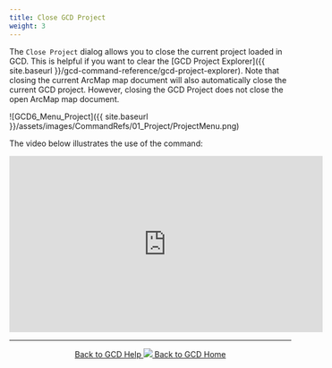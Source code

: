 ```yaml
---
title: Close GCD Project
weight: 3
---
```


The `Close Project` dialog allows you to close the current project loaded in GCD. This is helpful if you want to clear the [GCD Project Explorer]({{ site.baseurl }}/gcd-command-reference/gcd-project-explorer). Note that closing the current ArcMap map document will also automatically close the current GCD project. However, closing the GCD Project does not close the open ArcMap map document. 

![GCD6_Menu_Project]({{ site.baseurl }}/assets/images/CommandRefs/01_Project/ProjectMenu.png)

The video below illustrates the use of the command:

<iframe width="560" height="315" src="https://www.youtube.com/embed/b4ht2G6wQ4M" frameborder="0" allow="autoplay; encrypted-media" allowfullscreen></iframe>

------
<div align="center">
	<a class="hollow button" href="{{ site.baseurl }}/Help"><i class="fa fa-chevron-circle-left"></i>  Back to GCD Help </a>  
	<a class="hollow button" href="{{ site.baseurl }}/"><img src="{{ site.baseurl}}/assets/images/icons/GCDAddIn.png">  Back to GCD Home </a>  
</div>